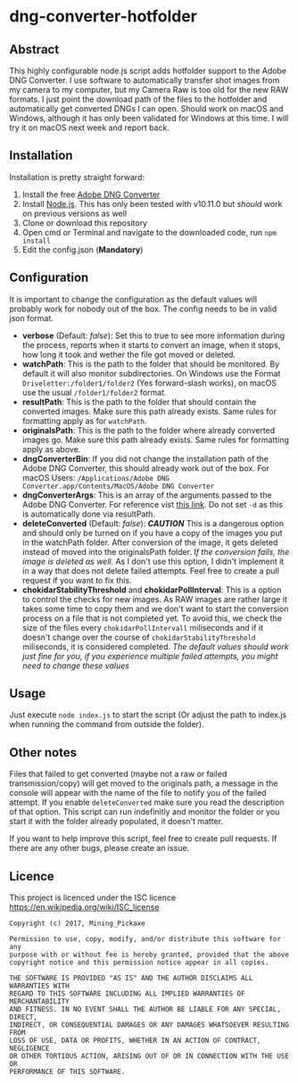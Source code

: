 # dng-converter-hotfolder
## Abstract
This highly configurable node.js script adds hotfolder support to the Adobe DNG Converter.
I use software to automatically transfer shot images from my camera to my computer, but my Camera Raw is too old for the new RAW formats. I just point the download path of the files to the hotfolder and automatically get converted DNGs I can open.
Should work on macOS and Windows, although it has only been validated for Windows at this time. I will try it on macOS next week and report back.

## Installation
Installation is pretty straight forward:
1. Install the free [Adobe DNG Converter](https://helpx.adobe.com/de/photoshop/using/adobe-dng-converter.html)
2. Install [Node.js](https://nodejs.org/en/download/). This has only been tested with v10.11.0 but *should* work on previous versions as well
3. Clone or download this repository
4. Open cmd or Terminal and navigate to the downloaded code, run `npm install`
5. Edit the config.json (**Mandatory**)

## Configuration
It is important to change the configuration as the default values will probably work for nobody out of the box.
The config needs to be in valid json format.

- **verbose** (Default: *false*): Set this to true to see more information during the process, reports when it starts to convert an image, when it stops, how long it took and wether the file got moved or deleted.
- **watchPath**: This is the path to the folder that should be monitored. By default it will also monitor subdirectories. On Windows use the Format `Driveletter:/folder1/folder2` (Yes forward-slash works), on macOS use the usual `/folder1/folder2` format.
- **resultPath**: This is the path to the folder that should contain the converted images. Make sure this path already exists. Same rules for formatting apply as for `watchPath`.
- **originalsPath**: This is the path to the folder where already converted images go. Make sure this path already exists. Same rules for formatting apply as above.
- **dngConverterBin**: If you did not change the installation path of the Adobe DNG Converter, this should already work out of the box. For macOS Users: `/Applications/Adobe DNG Converter.app/Contents/MacOS/Adobe DNG Converter`
- **dngConverterArgs**: This is an array of the arguments passed to the Adobe DNG Converter. For reference vist [this link](https://wwwimages2.adobe.com/content/dam/acom/en/products/photoshop/pdfs/dng_commandline.pdf). Do not set `-d` as this is automatically done via resultPath.
- **deleteConverted** (Default: *false*): ***CAUTION*** This is a dangerous option and should only be turned on if you have a copy of the images you put in the watchPath folder. After conversion of the image, it gets deleted instead of moved into the originalsPath folder. *If the conversion fails, the image is deleted as well.* As I don't use this option, I didn't implement it in a way that does not delete failed attempts. Feel free to create a pull request if you want to fix this.
- **chokidarStabilityThreshold** and **chokidarPollInterval**: This is a option to control the checks for new images. As RAW images are rather large it takes some time to copy them and we don't want to start the conversion process on a file that is not completed yet. To avoid this, we check the size of the files every `chokidarPollIntervall` miliseconds and if it doesn't change over the course of `chokidarStabilityThreshold` miliseconds, it is considered completed. *The default values should work just fine for you, if you experience multiple failed attempts, you might need to change these values*

## Usage
Just execute `node index.js` to start the script (Or adjust the path to index.js when running the command from outside the folder).

## Other notes
Files that failed to get converted (maybe not a raw or failed transmission/copy) will get moved to the originals path, a message in the console will appear with the name of the file to notify you of the failed attempt. If you enable `deleteConverted` make sure you read the description of that option.
This script can run indefinitly and monitor the folder or you start it with the folder already populated, it doesn't matter.

If you want to help improve this script, feel free to create pull requests.
If there are any other bugs, please create an issue.


## Licence
This project is licenced under the ISC licence https://en.wikipedia.org/wiki/ISC_license

```
Copyright (c) 2017, Mining_Pickaxe

Permission to use, copy, modify, and/or distribute this software for any
purpose with or without fee is hereby granted, provided that the above
copyright notice and this permission notice appear in all copies.

THE SOFTWARE IS PROVIDED "AS IS" AND THE AUTHOR DISCLAIMS ALL WARRANTIES WITH
REGARD TO THIS SOFTWARE INCLUDING ALL IMPLIED WARRANTIES OF MERCHANTABILITY
AND FITNESS. IN NO EVENT SHALL THE AUTHOR BE LIABLE FOR ANY SPECIAL, DIRECT,
INDIRECT, OR CONSEQUENTIAL DAMAGES OR ANY DAMAGES WHATSOEVER RESULTING FROM
LOSS OF USE, DATA OR PROFITS, WHETHER IN AN ACTION OF CONTRACT, NEGLIGENCE
OR OTHER TORTIOUS ACTION, ARISING OUT OF OR IN CONNECTION WITH THE USE OR
PERFORMANCE OF THIS SOFTWARE.
```
